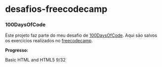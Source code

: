 # desafios-freecodecamp

### 100DaysOfCode

Este projeto faz parte do meu desafio de [100DaysOfCode](https://github.com/Jonathan220/100-days-of-code). Aqui são salvos os exercícios realizados no [freecodecamp](https://www.freecodecamp.org/learn).

**Progresso:**

Basic HTML and HTML5 9/32